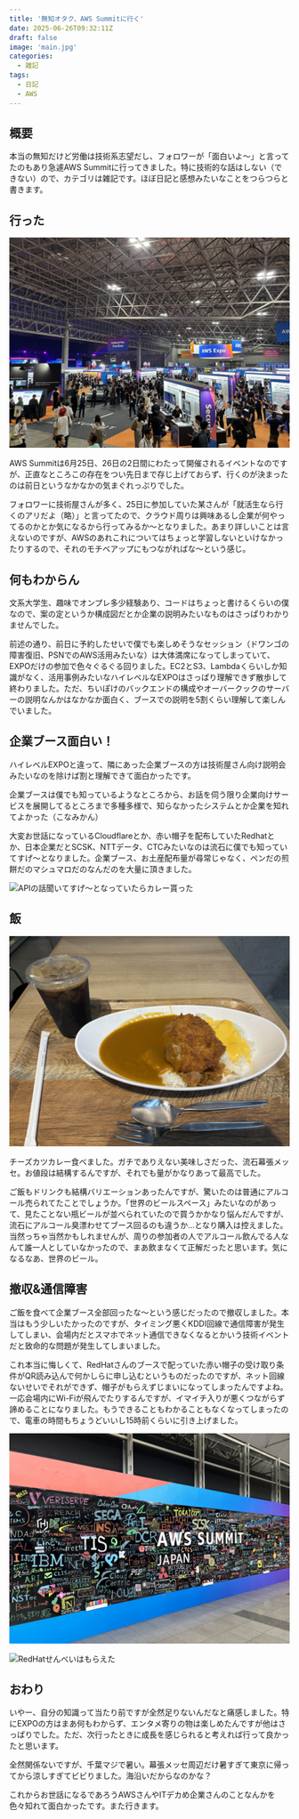 ```yaml
---
title: '無知オタク、AWS Summitに行く'
date: 2025-06-26T09:32:11Z
draft: false
image: 'main.jpg'
categories:
  - 雑記
tags:
  - 日記
  - AWS
---
```


## 概要
本当の無知だけど労働は技術系志望だし、フォロワーが「面白いよ～」と言ってたのもあり急遽AWS Summitに行ってきました。特に技術的な話はしない（できない）ので、カテゴリは雑記です。ほぼ日記と感想みたいなことをつらつらと書きます。

## 行った

![すごい](IMG_7758.jpg)

AWS Summitは6月25日、26日の2日間にわたって開催されるイベントなのですが、正直なところこの存在をつい先日まで存じ上げておらず、行くのが決まったのは前日というなかなかの気まぐれっぷりでした。

フォロワーに技術屋さんが多く、25日に参加していた某さんが「就活生なら行くのアリだよ（略）」と言ってたので、クラウド周りは興味あるし企業が何やってるのかとか気になるから行ってみるか～となりました。あまり詳しいことは言えないのですが、AWSのあれこれについてはちょっと学習しないといけなかったりするので、それのモチベアップにもつながればな～という感じ。

## 何もわからん
文系大学生、趣味でオンプレ多少経験あり、コードはちょっと書けるくらいの僕なので、案の定というか構成図だとか企業の説明みたいなものはさっぱりわかりませんでした。

前述の通り、前日に予約したせいで僕でも楽しめそうなセッション（ドワンゴの障害復旧、PSNでのAWS活用みたいな）は大体満席になってしまっていて、EXPOだけの参加で色々ぐるぐる回りました。EC2とS3、Lambdaくらいしか知識がなく、活用事例みたいなハイレベルなEXPOはさっぱり理解できず散歩して終わりました。ただ、ちいぽけのバックエンドの構成やオーバークックのサーバーの説明なんかはなかなか面白く、ブースでの説明を5割くらい理解して楽しんでいました。

## 企業ブース面白い！
ハイレベルEXPOと違って、隣にあった企業ブースの方は技術屋さん向け説明会みたいなのを除けば割と理解できて面白かったです。

企業ブースは僕でも知っているようなところから、お話を伺う限り企業向けサービスを展開してるところまで多種多様で、知らなかったシステムとか企業を知れてよかった（こなみかん）

大変お世話になっているCloudflareとか、赤い帽子を配布していたRedhatとか、日本企業だとSCSK、NTTデータ、CTCみたいなのは流石に僕でも知っていてすげ～となりました。企業ブース、お土産配布量が尋常じゃなく、ペンだの煎餅だのマシュマロだのなんだのを大量に頂きました。

![APIの話聞いてすげ～となっていたらカレー貰った](IMG_7760.jpg)

## 飯

![うまい](IMG_7761.jpg)

チーズカツカレー食べました。ガチでありえない美味しさだった、流石幕張メッセ。お値段は結構するんですが、それでも量がかなりあって最高でした。

ご飯もドリンクも結構バリエーションあったんですが、驚いたのは普通にアルコール売られてたことでしょうか。「世界のビールスペース」みたいなのがあって、見たことない瓶ビールが並べられていたので買うかかなり悩んだんですが、流石にアルコール臭漂わせてブース回るのも違うか…となり購入は控えました。当然っちゃ当然かもしれませんが、周りの参加者の人でアルコール飲んでる人なんて誰一人としていなかったので、まあ飲まなくて正解だったと思います。気になるなあ、世界のビール。

## 撤収&通信障害

ご飯を食べて企業ブース全部回ったな～という感じだったので撤収しました。本当はもう少しいたかったのですが、タイミング悪くKDDI回線で通信障害が発生してしまい、会場内だとスマホでネット通信できなくなるとかいう技術イベントだと致命的な問題が発生してしまいました。

これ本当に悔しくて、RedHatさんのブースで配っていた赤い帽子の受け取り条件がQR読み込んで何かしらに申し込むというものだったのですが、ネット回線ないせいでそれができず、帽子がもらえずじまいになってしまったんですよね。一応会場内にWi-Fiが飛んでたりするんですが、イマイチ入りが悪くつながらず諦めることになりました。もうできることもわかることもなくなってしまったので、電車の時間もちょうどいいし15時前くらいに引き上げました。

![フォロワーが撮ってたアレ](main.jpg)

![RedHatせんべいはもらえた](IMG_7766.jpg)

## おわり

いやー、自分の知識って当たり前ですが全然足りないんだなと痛感しました。特にEXPOの方はまあ何もわからず、エンタメ寄りの物は楽しめたんですが他はさっぱりでした。ただ、次行ったときに成長を感じられると考えれば行って良かったと思います。

全然関係ないですが、千葉マジで暑い。幕張メッセ周辺だけ暑すぎて東京に帰ってから涼しすぎてビビりました。海沿いだからなのかな？

これからお世話になるであろうAWSさんやITデカめ企業さんのことなんかを色々知れて面白かったです。また行きます。